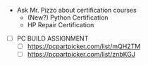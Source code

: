 - Ask Mr. Pizzo about certification courses
	- (New?) Python Certification
	- HP Repair Certification
- [ ] PC BUILD ASSIGNMENT
	- [ ] https://pcpartpicker.com/list/mQH2TM
	- [ ] https://pcpartpicker.com/list/znbKGJ